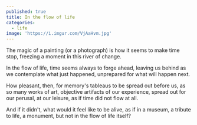 ```yaml
---
published: true
title: In the flow of life
categories:
  - life
image: 'https://i.imgur.com/VjAaHvm.jpg'
---
```

The magic of a painting
(or a photograph)
is how it seems
to make time stop,
freezing a moment
in this river of change.

In the flow of life,
time seems always 
to forge ahead,
leaving us behind
as we contemplate
what just happened,
unprepared
for what will happen next.

How pleasant, then,
for memory's tableaus
to be spread out before us,
as so many works of art,
objective artifacts
of our experience,
spread out for our perusal,
at our leisure,
as if time did not flow
at all.

And if it didn't,
what would it feel like 
to be alive,
as if in a museum,
a tribute to life,
a monument,
but not in the flow
of life itself?




